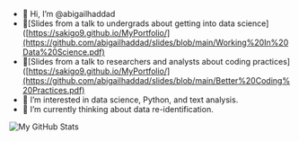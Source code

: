 - 👋 Hi, I’m @abigailhaddad
- 📝[Slides from a talk to undergrads about getting into data science]([https://sakigo9.github.io/MyPortfolio/](https://github.com/abigailhaddad/slides/blob/main/Working%20In%20Data%20Science.pdf)
- 📝[Slides from a talk to researchers and analysts about coding practices]([https://sakigo9.github.io/MyPortfolio/](https://github.com/abigailhaddad/slides/blob/main/Better%20Coding%20Practices.pdf)
- 👀 I’m interested in data science, Python, and text analysis. 
- 🌱 I’m currently thinking about data re-identification. 

![My GitHub Stats](https://github-readme-stats.vercel.app/api?username=abigailhaddad&show_icons=true&hide_border=true)

